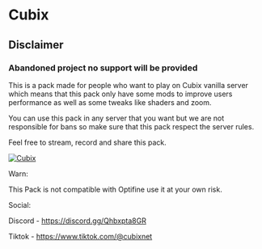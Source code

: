 # Cubix

## Disclaimer
### Abandoned project no support will be provided

This is a pack made for people who want to play on Cubix vanilla server which means that this pack only have some mods to improve users performance as well as some tweaks like shaders and zoom.

You can use this pack in any server that you want but we are not responsible for bans so make sure that this pack respect the server rules.

 

Feel free to stream, record and share this pack.

[![](http://cf.way2muchnoise.eu/850090.svg "Cubix") ](https://www.curseforge.com/minecraft/modpacks/cubix)

Warn:

This Pack is not compatible with Optifine use it at your own risk.

Social:

Discord - https://discord.gg/Qhbxpta8GR

Tiktok - https://www.tiktok.com/@cubixnet
